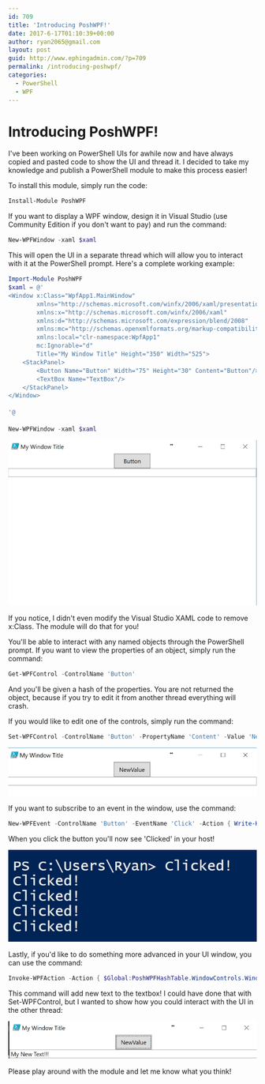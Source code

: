 ```yaml
---
id: 709
title: 'Introducing PoshWPF!'
date: 2017-6-17T01:10:39+00:00
author: ryan2065@gmail.com
layout: post
guid: http://www.ephingadmin.com/?p=709
permalink: /introducing-poshwpf/
categories:
  - PowerShell
  - WPF
---
```


# Introducing PoshWPF!

I've been working on PowerShell UIs for awhile now and have always copied and pasted 
code to show the UI and thread it. I decided to take my knowledge and publish a PowerShell 
module to make this process easier!

To install this module, simply run the code:

```PowerShell
Install-Module PoshWPF
```

If you want to display a WPF window, design it in Visual Studio (use Community 
Edition if you don't want to pay) and run the command:

```PowerShell
New-WPFWindow -xaml $xaml
```

This will open the UI in a separate thread which will allow you to interact with it 
at the PowerShell prompt.  Here's a complete working example:

```PowerShell
Import-Module PoshWPF
$xaml = @'
<Window x:Class="WpfApp1.MainWindow"
        xmlns="http://schemas.microsoft.com/winfx/2006/xaml/presentation"
        xmlns:x="http://schemas.microsoft.com/winfx/2006/xaml"
        xmlns:d="http://schemas.microsoft.com/expression/blend/2008"
        xmlns:mc="http://schemas.openxmlformats.org/markup-compatibility/2006"
        xmlns:local="clr-namespace:WpfApp1"
        mc:Ignorable="d"
        Title="My Window Title" Height="350" Width="525">
    <StackPanel>
        <Button Name="Button" Width="75" Height="30" Content="Button"/>
        <TextBox Name="TextBox"/>
    </StackPanel>
</Window>

'@

New-WPFWindow -xaml $xaml

```

![New-WPFWindow](\images\2017-6-17\New-WPFWindow.jpg)

If you notice, I didn't even modify the Visual Studio XAML code to remove x:Class. 
The module will do that for you!

You'll be able to interact with any named objects through the PowerShell prompt. 
If you want to view the properties of an object, simply run the command:

```PowerShell
Get-WPFControl -ControlName 'Button'
```

And you'll be given a hash of the properties. You are not returned the object, 
because if you try to edit it from another thread everything will crash. 

If you would like to edit one of the controls, simply run the command:

```PowerShell
Set-WPFControl -ControlName 'Button' -PropertyName 'Content' -Value 'NewValue'
```

![ChangeButtonValue](\images\2017-6-17\ChangeButtonValue.jpg)

If you want to subscribe to an event in the window, use the command:

```PowerShell
New-WPFEvent -ControlName 'Button' -EventName 'Click' -Action { Write-Host 'Clicked!' }
```

When you click the button you'll now see 'Clicked' in your host!

![Clicked](\images\2017-6-17\Clicked.jpg)

Lastly, if you'd like to do something more advanced in your UI window, you can 
use the command:

```PowerShell
Invoke-WPFAction -Action { $Global:PoshWPFHashTable.WindowControls.Window_TextBox.Text = 'My New Text!!!' }
```

This command will add new text to the textbox! I could have done that with 
Set-WPFControl, but I wanted to show how you could interact with the UI in the 
other thread:

![ChangeText](\images\2017-6-17\ChangeText.jpg)

Please play around with the module and let me know what you think!